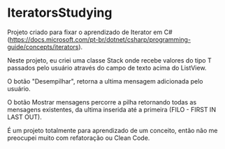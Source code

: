 # IteratorsStudying
Projeto criado para fixar o aprendizado de Iterator em C# (https://docs.microsoft.com/pt-br/dotnet/csharp/programming-guide/concepts/iterators).


Neste projeto, eu criei uma classe Stack onde recebe valores do tipo T passados pelo usuário através do campo de texto acima do ListView.

O botão "Desempilhar", retorna a ultima mensagem adicionada pelo usuário.

O botão Mostrar mensagens percorre a pilha retornando todas as mensagens existentes, da ultima inserida até a primeira (FILO - FIRST IN LAST OUT).

É um projeto totalmente para aprendizado de um conceito, então não me preocupei muito com refatoração ou Clean Code.
